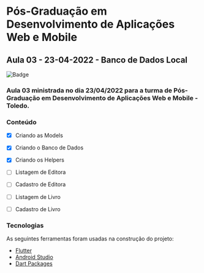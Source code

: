 # Pós-Graduação em Desenvolvimento de Aplicações Web e Mobile
## Aula 03 - 23-04-2022 - Banco de Dados Local

![Badge](https://img.shields.io/badge/Marcos%20Dias%20Vendramini-Flutter-blue)

### Aula 03 ministrada no dia 23/04/2022 para a turma de Pós-Graduação em Desenvolvimento de Aplicações Web e Mobile - Toledo.

### Conteúdo

- [x] Criando as Models
- [x] Criando o Banco de Dados
- [x] Criando os Helpers
- [ ] Listagem de Editora
- [ ] Cadastro de Editora
- [ ] Listagem de Livro
- [ ] Cadastro de Livro


### Tecnologias

As seguintes ferramentas foram usadas na construção do projeto:

- [Flutter](https://flutter.dev/)
- [Android Studio](https://developer.android.com/studio)
- [Dart Packages](https://pub.dev/)
